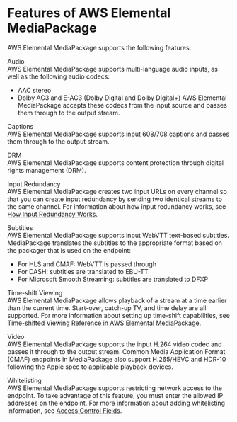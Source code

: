 # Features of AWS Elemental MediaPackage<a name="what-is-features"></a>

AWS Elemental MediaPackage supports the following features:

Audio  
AWS Elemental MediaPackage supports multi\-language audio inputs, as well as the following audio codecs:  
+ AAC stereo
+ Dolby AC3 and E\-AC3 \(Dolby Digital and Dolby Digital\+\)
AWS Elemental MediaPackage accepts these codecs from the input source and passes them through to the output stream\.

Captions  
AWS Elemental MediaPackage supports input 608/708 captions and passes them through to the output stream\.

DRM  
AWS Elemental MediaPackage supports content protection through digital rights management \(DRM\)\.

Input Redundancy  
AWS Elemental MediaPackage creates two input URLs on every channel so that you can create input redundancy by sending two identical streams to the same channel\. For information about how input redundancy works, see [How Input Redundancy Works](what-is-flow-ir.md)\.

Subtitles  
AWS Elemental MediaPackage supports input WebVTT text\-based subtitles\. MediaPackage translates the subtitles to the appropriate format based on the packager that is used on the endpoint:  
+ For HLS and CMAF: WebVTT is passed through
+ For DASH: subtitles are translated to EBU\-TT
+ For Microsoft Smooth Streaming: subtitles are translated to DFXP

Time\-shift Viewing  
AWS Elemental MediaPackage allows playback of a stream at a time earlier than the current time\. Start\-over, catch\-up TV, and time delay are all supported\. For more information about setting up time\-shift capabilities, see [Time\-shifted Viewing Reference in AWS Elemental MediaPackage](time-shifted.md)\.

Video  
AWS Elemental MediaPackage supports the input H\.264 video codec and passes it through to the output stream\. Common Media Application Format \(CMAF\) endpoints in MediaPackage also support H\.265/HEVC and HDR\-10 following the Apple spec to applicable playback devices\.

Whitelisting  
AWS Elemental MediaPackage supports restricting network access to the endpoint\. To take advantage of this feature, you must enter the allowed IP addresses on the endpoint\. For more information about adding whitelisting information, see [Access Control Fields](endpoints-hls-access-control.md)\.